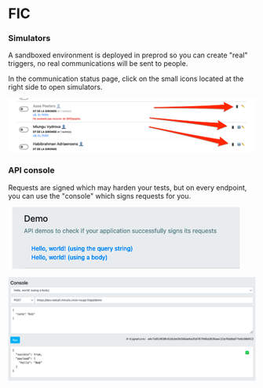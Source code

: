 # FIC

### Simulators

A sandboxed environment is deployed in preprod so you can create "real" triggers, no real communications will be sent to people.

In the communication status page, click on the small icons located at the right side to open simulators.

![image](01.png)

### API console

Requests are signed which may harden your tests, but on every endpoint, you can use the "console" which signs requests for you.

![image](02.png)


![image](03.png)

